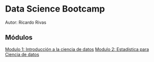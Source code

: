 # Data Science Bootcamp

Autor: Ricardo Rivas

## Módulos

[Modulo 1: Introducción a la ciencia de datos](src/modulo1/README.md)
[Modulo 2: Estadística para Ciencia de datos](src/modulo2/README.md)
